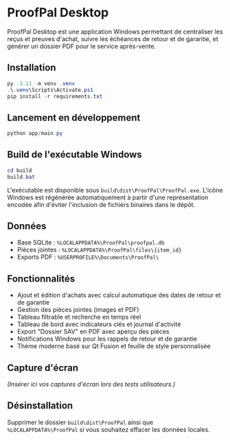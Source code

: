 # ProofPal Desktop

ProofPal Desktop est une application Windows permettant de centraliser les reçus et preuves d'achat, suivre les échéances de retour et de garantie, et générer un dossier PDF pour le service après-vente.

## Installation

```powershell
py -3.11 -m venv .venv
.\.venv\Scripts\Activate.ps1
pip install -r requirements.txt
```

## Lancement en développement

```powershell
python app/main.py
```

## Build de l'exécutable Windows

```powershell
cd build
build.bat
```

L'exécutable est disponible sous `build\dist\ProofPal\ProofPal.exe`.
L'icône Windows est régénérée automatiquement à partir d'une représentation encodée afin d'éviter l'inclusion de fichiers binaires dans le dépôt.

## Données

- Base SQLite : `%LOCALAPPDATA%\ProofPal\proofpal.db`
- Pièces jointes : `%LOCALAPPDATA%\ProofPal\files\{item_id}`
- Exports PDF : `%USERPROFILE%\Documents\ProofPal\`

## Fonctionnalités

- Ajout et édition d'achats avec calcul automatique des dates de retour et de garantie
- Gestion des pièces jointes (images et PDF)
- Tableau filtrable et recherche en temps réel
- Tableau de bord avec indicateurs clés et journal d'activité
- Export "Dossier SAV" en PDF avec aperçu des pièces
- Notifications Windows pour les rappels de retour et de garantie
- Thème moderne basé sur Qt Fusion et feuille de style personnalisée

## Capture d'écran

*(Insérer ici vos captures d'écran lors des tests utilisateurs.)*

## Désinstallation

Supprimer le dossier `build\dist\ProofPal` ainsi que `%LOCALAPPDATA%\ProofPal` si vous souhaitez effacer les données locales.
